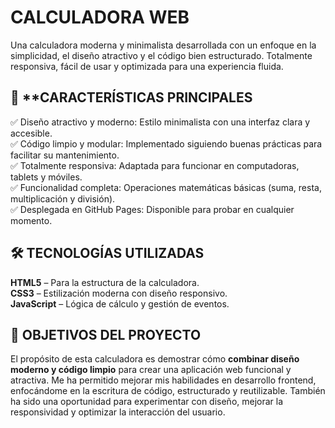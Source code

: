 # CALCULADORA WEB
Una calculadora moderna y minimalista desarrollada con un enfoque en la simplicidad, el diseño atractivo y el código bien estructurado. Totalmente responsiva, fácil de usar y optimizada para una experiencia fluida. 


## 🚀 **CARACTERÍSTICAS PRINCIPALES
✅ Diseño atractivo y moderno: Estilo minimalista con una interfaz clara y accesible.  
✅ Código limpio y modular: Implementado siguiendo buenas prácticas para facilitar su mantenimiento.  
✅ Totalmente responsiva: Adaptada para funcionar en computadoras, tablets y móviles.  
✅ Funcionalidad completa: Operaciones matemáticas básicas (suma, resta, multiplicación y división).  
✅ Desplegada en GitHub Pages: Disponible para probar en cualquier momento.  


## 🛠 TECNOLOGÍAS UTILIZADAS
**HTML5** – Para la estructura de la calculadora.  
**CSS3** – Estilización moderna con diseño responsivo.  
**JavaScript** – Lógica de cálculo y gestión de eventos.  


## 🎯 OBJETIVOS DEL PROYECTO
El propósito de esta calculadora es demostrar cómo **combinar diseño moderno y código limpio** para crear una aplicación web funcional y atractiva. Me ha permitido mejorar mis habilidades en desarrollo frontend, enfocándome en la escritura de código, estructurado y reutilizable. También ha sido una oportunidad para experimentar con diseño, mejorar la responsividad y optimizar la interacción del usuario.
